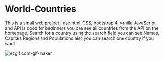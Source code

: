 # World-Countries
This is a small web project I use html, CSS, bootstrap 4, vanilla JavaScript and API is good for beginners you can see all countries from the API on the homepage, Search for a country using the search field you can see Names, Capitals Regions and Populations also you can search one country if you want.



![ezgif com-gif-maker](https://user-images.githubusercontent.com/49687782/139598117-105e1b00-0098-4c64-b651-520556bf40bb.gif)
